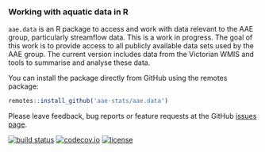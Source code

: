 ### Working with aquatic data in R

`aae.data` is an R package to access and work with data relevant to the AAE group, particularly streamflow data. This is a work in progress. The goal of this work is to provide access to all publicly available data sets used by the AAE group. The current version includes data from the Victorian WMIS and tools to summarise and analyse these data. 

You can install the package directly from GitHub using the remotes package:

``` r
remotes::install_github('aae-stats/aae.data')
```

Please leave feedback, bug reports or feature requests at the GitHub [issues page](https://github.com/aae-stats/aae.data/issues). 

[![build status](https://travis-ci.org/aae-stats/aae.data.svg?branch=master)](https://travis-ci.org/aae-stats/aae.data) [![codecov.io](https://codecov.io/github/aae-stats/aae.data/coverage.svg?branch=master)](https://codecov.io/github/aae-stats/aae.data?branch=master) [![license](https://img.shields.io/badge/License-Apache%202.0-blue.svg)](https://opensource.org/licenses/Apache-2.0)
 
